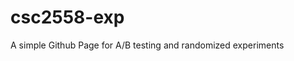 # csc2558-exp
A simple Github Page for A/B testing and randomized experiments

<!-- Usage
----
1. Fork this repo to your  -->